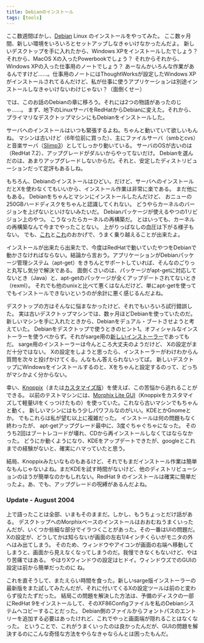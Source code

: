 ```yaml
---
title: Debianのインストール
tags: [tools]
---
```


ここ数週間ばかし、[Debian](http://www.debian.org/) Linux のインストールをやってみた。
ここ数ヶ月間、新しい環境をいろいろとセットアップしなきゃいけなかったんだよ。
新しいデスクトップを手に入れたから、Windows XPをインストールしたでしょう？ それから、MacOS Xの入ったPowerbookでしょう？ それからそれから、Windows XPの入った仕事用のノートでしょう？ あーなんかいろんな作業があるんですけど……。仕事用のノートにはThoughtWorksが設定したWindows XPがインストールされてるんだけど、私が仕事に使うアプリケーションは別途インストールしなきゃいけないわけじゃない？（面倒くせー）

では、このお話のDebianの章に移ろう。それには2つの物語があったのじゃ……。
まず、地下のLinuxサーバをRedHatからDebianに変えた。それから、プライマリなデスクトップマシンにもDebianをインストールした。

サーバへのインストールはいつも緊張するよね。ちゃんと動いていて欲しいもんね。
マシンは古いけど（6年位前に買った）、主にファイルサーバ（smbとcvs）と音楽サーバ（[Slimp3](/Slimp3)）としてしっかり動いている。
サーバのOSが古いのは（RedHat 7.2）、アップグレードがダルいからやってないだけ。
Debianを選んだのは、あまりアップグレードしないからだ。それと、安定したディストリビューションだって定評もあるしね。

もちろん、Debianのインストールはひどい。だけど、サーバへのインストールだとXを使わなくてもいいから、インストール作業は非常に楽である。
まだ他にもある。
Debianをちゃんとマシンにインストールしたんだけど、
おニューの250GBハードディスクをちゃんと認識してくれない。
どうやらカーネルのバージョンを上げないといけないみたいだ。
Debianパッケージが使えるやつの1リビジョン上のやつ。
こうなったらカーネルの再構築だ。
とはいっても、カーネルの再構築なんて今までやったことない。
上がりっぱなしの血圧は下がる様子もない。
でも、[これ](http://www.osnews.com/story.php?news_id=2949)と[これ](http://newbiedoc.sourceforge.net/system/kernel-pkg.html)のおかげで、うまく乗り越えることが出来たよ。

インストールが出来たら出来たで、今度はRedHatで動いていたやつをDebianで動かさなければならない。結論から言おう。アプリケーションがDebianパッケージ管理システム（apt-get）をきちんとサポートしていれば、そんなのごりっと丸写し気分で解決である。 面倒くさいのは、パッケージがapt-getに対応してないとき（Java）と、apt-getのパッケージが全くアップデートされてないとき（rexml）。 それでも他のunixと比べて悪くはなんだけど、単にapt-getを使ってでもインストールできないというのが余計に悪く感じるんだよね。

デスクトップの方はそんなに悩まなかったけど、それでもいろいろ試行錯誤した。
実は古いデスクトップマシンでは、数ヶ月ほどDebianを使っていたのだ。
新しいマシンを手に入れたときから、Debianをデュアル・ブートさせようと考えていた。
Debianをデスクトップで使うときのヒント1。オフィシャルなインストーラーを使うべからず。それがsarge用の[新しいインストーラー](http://www.debian.org/devel/debian-installer/)であってもだ。
sarge用のインストーラーは今んところ大丈夫のようだけど、
Xの設定がまだ十分ではない。
Xの設定をしようと思ったら、インストーラーがわけわからん質問を次々と投げかけてくる。んなもん答えられないってば。
新しいデスクトップにWindowsをインストールするのと、Xをちゃんと設定するのって、どっちがマシかよく分からない。

幸い、[Knoppix](http://www.knoppix.org/)（または[カスタマイズ版](http://www.knoppix.net/docs/index.php/KnoppixCustomizations)）を使えば、この苦悩から逃れることができる。
以前のテストマシンには、[Morphix Lite GUI](http://www.morphix.org/modules/news/)（Knoppixをカスタマイズして軽量UIをくっつけたもの）を使っていた。これなら古いマシンでもちゃんと動く。
新しいマシンにはもう少しパワフルなのがいい。KDEとかGnomeとか。
でもこれらは私が望む以上に複雑だった。
インストールは何の問題もなく終わったが、
apt-getアップグレード最中に、3度ぐちゃぐちゃになった。
そのうち2回はブートレコードが壊れ、CDから再インストールしなくてはならなかった。
どうにか動くようになり、KDEをアップデートできたが、googleとこれまでの経験がないと、確実にハマっていたと思う。

結局、Knoppixみたいなものもあるけど、それでもまだインストール作業は簡単なもんじゃないよね。まだKDEを試す時間がないけど、他のディストリビューションのほうが簡単なのかもしれない。RedHat 9 のインストールは確実に簡単だったよ。あ、でも、アップグレードの呪縛があるんだよね。

### Update - August 2004

上で語ったことは全部、いまもそのままだ。しかし、もうちょっとだけ話がある。 デスクトップへのMorphixベースのインストールはおおむねうまくいったんだが、いくつか些細な部分でイラつくことがあった。その一番はUIの問題だ。 Xの設定が、どうしてかは知らないが画面の左右1/4インチくらいがモニタの外へはみ出てしまう。 そのため、ウィンドウやアイコンが画面の右端へ移動してしまうと、画面から見えなくなってしまうのだ。我慢できなくもないけど、やはり苦痛ではある。 やはりXウィンドウの設定はヒドイ。ウィンドウズでのGUIの設定は前から簡単だったのに ね。

これを直そうして、またえらい時間を食った。新しいsarge版インストーラーの最新版をまた試してみたんだが、それに付いてくるXの設定ツールは前のと変わらず役たたずだった。 結局この問題を解決した方法は、予備のディスクの一部にRedHat 9をインストールして、そのXF86Configファイルを私のDebianシステムへコピーすることだった。 Debian側のファイルからフォントパスのエントリーを追加する必要はあったけれど、これでやっと画面端が隠れることはなくなった。 ということで、これがうまくいったのは良かったんだが、GUIの問題を解決するのにこんな奇怪な方法をやらなきゃならんとは困ったもんだ。
